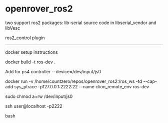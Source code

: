 # openrover_ros2

two support ros2 packages: lib-serial source code in libserial_vendor  and libVesc

ros2_control plugin

----------
docker setup instructions

docker build -t ros-dev .

Add for ps4 controller
--device=/dev/input/js0

docker run -v /home/countzero/repos/openrover_ros2:/ros_ws -td  --cap-add sys_ptrace -p127.0.0.1:2222:22 --name clion_remote_env ros-dev

sudo chmod a+rw /dev/input/js0

ssh user@localhost -p2222

bash
